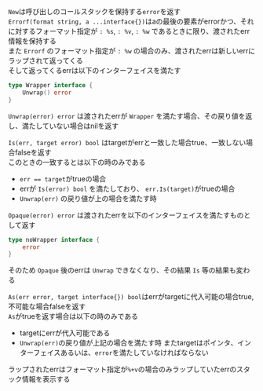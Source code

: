 `New`は呼び出しのコールスタックを保持する`error`を返す  
`Errorf(format string, a ...interface{})`はaの最後の要素がerrorかつ、それに対するフォーマット指定が `: %s`,  `: %v`,  `: %w` であるときに限り、渡されたerr情報を保持する  
また `Errorf` のフォーマット指定が `: %w` の場合のみ、渡されたerrは新しいerrにラップされて返ってくる  
そして返ってくるerrは以下のインターフェイスを満たす  
```go
type Wrapper interface {
    Unwrap() error
}
```

`Unwrap(error) error` は渡されたerrが `Wrapper` を満たす場合、その戻り値を返し、満たしていない場合はnilを返す  

`Is(err, target error) bool` はtargetがerrと一致した場合true、一致しない場合falseを返す  
このときの一致するとは以下の時のみである  
- `err == target`がtrueの場合
-  errが `Is(error) bool` を満たしており、 `err.Is(target)`がtrueの場合
- `Unwrap(err)` の戻り値が上の場合を満たす時

`Opaque(error) error` は渡されたerrを以下のインターフェイスを満たすものとして返す  
```go
type noWrapper interface {
    error
}
```
そのため `Opaque` 後のerrは `Unwrap` できなくなり、その結果 `Is` 等の結果も変わる  

`As(err error, target interface{}) bool`はerrがtargetに代入可能の場合true, 不可能な場合falseを返す  
`As`がtrueを返す場合は以下の時のみである
- targetにerrが代入可能である
- `Unwrap(err)`の戻り値が上記の場合を満たす時
またtargetはポインタ、インターフェイスあるいは、`error`を満たしていなければならない  

ラップされたerrはフォーマット指定が`%+v`の場合のみラップしていたerrのスタック情報を表示する  